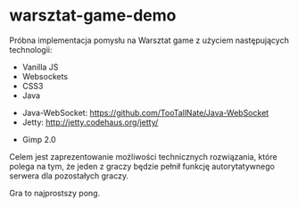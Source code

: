 warsztat-game-demo
==================

Próbna implementacja pomysłu na Warsztat game z użyciem następujących technologii:
- Vanilla JS
- Websockets
- CSS3
- Java
* Java-WebSocket: https://github.com/TooTallNate/Java-WebSocket
* Jetty: http://jetty.codehaus.org/jetty/
- Gimp 2.0

Celem jest zaprezentowanie możliwości technicznych rozwiązania, które polega na tym, że jeden z graczy będzie pełnił funkcję autorytatywnego serwera dla pozostałych graczy.

Gra to najprostszy pong.